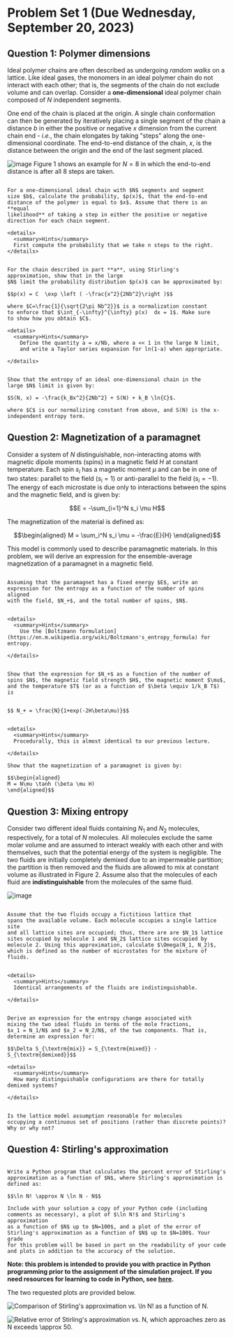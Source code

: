 # Problem Set 1 (Due Wednesday, September 20, 2023) 

## Question 1: Polymer dimensions

Ideal polymer chains are often described as undergoing *random walks* on
a lattice. Like ideal gases, the monomers in an ideal polymer chain do
not interact with each other; that is, the segments of the chain do not
exclude volume and can overlap. Consider a **one-dimensional** ideal
polymer chain composed of $N$ independent segments.

One end of the chain is placed at the origin. A single chain conformation can then be
generated by iteratively placing a single segment of the chain a
distance $b$ in either the positive or negative $x$ dimension from the
current chain end - *i.e.*, the chain elongates by taking "steps" along
the one-dimensional coordinate. The end-to-end distance of the chain,
$x$, is the distance between the origin and the end of the last segment
placed. 

![image](pset_1_random_walk_fig.png)
Figure 1 shows an example for $N = 8$ in which the end-to-end distance is after all 8 steps are taken.

```{admonition} **(a)**

For a one-dimensional ideal chain with $N$ segments and segment
size $b$, calculate the probability, $p(x)$, that the end-to-end
distance of the polymer is equal to $x$. Assume that there is an **equal
likelihood** of taking a step in either the positive or negative
direction for each chain segment.

<details>
  <summary>Hints</summary>
  First compute the probability that we take n steps to the right.
</details>

```


```{admonition} **(b)**

For the chain described in part **a**, using Stirling's
approximation, show that in the large
$N$ limit the probability distribution $p(x)$ can be approximated by:

$$p(x) = C  \exp \left ( -\frac{x^2}{2Nb^2}\right )$$

where $C=\frac{1}{\sqrt{2\pi Nb^2}}$ is a normalization constant
to enforce that $\int_{-\infty}^{\infty} p(x)  dx = 1$. Make sure
to show how you obtain $C$.

<details>
  <summary>Hints</summary>
    Define the quantity a = x/Nb, where a << 1 in the large N limit,
    and write a Taylor series expansion for ln(1-a) when appropriate.

</details>

```


```{admonition} **(c)**

Show that the entropy of an ideal one-dimensional chain in the
large $N$ limit is given by:

$S(N, x) = -\frac{k_Bx^2}{2Nb^2} + S(N) + k_B \ln{C}$.

where $C$ is our normalizing constant from above, and S(N) is the x-independent entropy term.

```

## Question 2: Magnetization of a paramagnet

Consider a system of $N$ distinguishable, non-interacting atoms with
magnetic dipole moments (spins) in a magnetic field $H$ at constant
temperature. Each spin $s_i$ has a magnetic moment $\mu$ and can be in
one of two states: parallel to the field ($s_i = 1$) or anti-parallel to
the field ($s_i = -1$). The energy of each microstate is due only to
interactions between the spins and the magnetic field, and is given by:

$$E = -\sum_{i=1}^N s_i \mu H$$

The magnetization of the material is defined as:

$$\begin{aligned}
M = \sum_i^N s_i \mu = -\frac{E}{H}
\end{aligned}$$

This model is commonly used to describe paramagnetic materials. In this
problem, we will derive an expression for the ensemble-average
magnetization of a paramagnet in a magnetic field.


```{admonition} **(a)**

Assuming that the paramagnet has a fixed energy $E$, write an
expression for the entropy as a function of the number of spins aligned
with the field, $N_+$, and the total number of spins, $N$.


<details>
  <summary>Hints</summary>
    Use the [Boltzmann formulation](https://en.m.wikipedia.org/wiki/Boltzmann's_entropy_formula) for entropy.

</details>
```

```{admonition} **(b)**

Show that the expression for $N_+$ as a function of the number of
spins $N$, the magnetic field strength $H$, the magnetic moment $\mu$,
and the temperature $T$ (or as a function of $\beta \equiv 1/k_B T$) is


$$ N_+ = \frac{N}{1+exp(-2H\beta\mu)}$$


<details>
  <summary>Hints</summary>
  Procedurally, this is almost identical to our previous lecture.

</details>
```



```{admonition} **(c)**
Show that the magnetization of a paramagnet is given by:

$$\begin{aligned}
M = N\mu \tanh (\beta \mu H) 
\end{aligned}$$

```

## Question 3: Mixing entropy

Consider two different ideal fluids containing $N_1$ and $N_2$
molecules, respectively, for a total of $N$ molecules. All molecules
exclude the same molar volume and are assumed to interact weakly with
each other and with themselves, such that the potential energy of the
system is negligible. The two fluids are initially completely demixed
due to an impermeable partition; the partition is then removed and the
fluids are allowed to mix at constant volume as illustrated in Figure 2.
Assume also that the molecules of each fluid are **indistinguishable**
from the molecules of the same fluid.

![image](pset_1_mixing_entropy_fig.png)

```{admonition} **(a)**

Assume that the two fluids occupy a fictitious lattice that
spans the available volume. Each molecule occupies a single lattice site
and all lattice sites are occupied; thus, there are are $N_1$ lattice
sites occupied by molecule 1 and $N_2$ lattice sites occupied by
molecule 2. Using this approximation, calculate $\Omega(N_1, N_2)$,
which is defined as the number of microstates for the mixture of fluids.


<details>
  <summary>Hints</summary>
  Identical arrangements of the fluids are indistinguishable.

</details>

```

```{admonition} **(b)**

Derive an expression for the entropy change associated with
mixing the two ideal fluids in terms of the mole fractions,
$x_1 = N_1/N$ and $x_2 = N_2/N$, of the two components. That is,
determine an expression for:

$$\Delta S_{\textrm{mix}} = S_{\textrm{mixed}} - S_{\textrm{demixed}}$$

<details>
  <summary>Hints</summary>
  How many distinguishable configurations are there for totally demixed systems?

</details>

```

```{admonition} **(c)**

Is the lattice model assumption reasonable for molecules
occupying a continuous set of positions (rather than discrete points)?
Why or why not?

```

## Question 4: Stirling's approximation


```{admonition} Python Exercise

Write a Python program that calculates the percent error of Stirling's
approximation as a function of $N$, where Stirling's approximation is
defined as:

$$\ln N! \approx N \ln N - N$$

Include with your solution a copy of your Python code (including
comments as necessary), a plot of $\ln N!$ and Stirling's approximation
as a function of $N$ up to $N=100$, and a plot of the error of
Stirling's approximation as a function of $N$ up to $N=100$. Your grade
for this problem will be based in part on the readability of your code
and plots in addition to the accuracy of the solution.
```

**Note: this problem is intended to provide you with practice in Python
programming prior to the assignment of the simulation project. If you
need resources for learning to code in Python, see [here](https://sts.doit.wisc.edu/).**

The two requested plots are provided below. 

![Comparison of Stirling's approximation vs. $\ln N!$ as a function of
$N$.](pset_1_plot_stirling.png)

![Relative error of Stirling's approximation vs. $N$, which approaches
zero as $N$ exceeds
$\approx 50$.](pset_1_plot_stirling_error.png)
